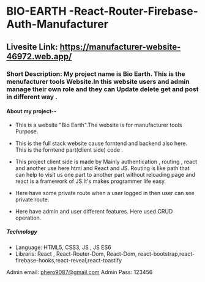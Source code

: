 <!-- cd Artrugrul\M-12\Final-assginment-12\Manufacturer-Website\manufacturer-website-client -->
<!-- cd ..\..\Windows -->

# BIO-EARTH -React-Router-Firebase-Auth-Manufacturer

## Livesite Link: https://manufacturer-website-46972.web.app/

### Short Description: My project name is Bio Earth. This is the menufacturer tools Website.In this website users and admin manage their own role and they can Update delete get and post in different way .

#### About my project--

- This is a website "Bio Earth".The website is for manufacturer tools Purpose.

- This is the full stack website cause forntend and backend also here. This is the forntend part(client side) code .

- This project client side is made by Mainly authentication , routing , react and another use here html and React and JS. Routing is like path that can help to visit us one part to another part without reloading page and react is a framework of JS.It's makes programmer life easy.

- Here have some private route when a user logged in then user can see private route.

- Here have admin and user different features. Here used CRUD operation.

##### Technology

- Language: HTML5, CSS3, JS , JS ES6
- Libraris: React , React-Router-Dom, React-Dom, react-bootstrap,react-firebase-hooks,react-reveal,react-toastify

Admin email: phero9087@gmail.com
Admin Pass: 123456
